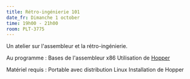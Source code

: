 ```yaml
---
title: Rétro-ingénierie 101
date_fr: Dimanche 1 october
time: 19h00 - 21h00
room: PLT-3775
---
```


Un atelier sur l'assembleur et la rétro-ingénierie.

Au programme :
    Bases de l'assembleur x86
    Utilisation de [Hopper](https://www.hopperapp.com/)

Matériel requis :
    Portable avec distribution Linux
    Installation de Hopper
